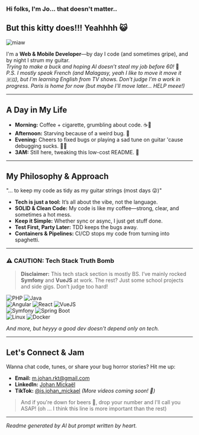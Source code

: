 ### Hi folks, I'm Jo... that doesn't matter..

## **But this kitty does!!! Yeahhhh 😺**

![miaw](https://i.gifer.com/4SHX.gif)

I'm a **Web & Mobile Developer**—by day I code (and sometimes gripe), and by night I strum my guitar.  
*Trying to make a buck and hoping AI doesn’t steal my job before 60!* 🥹  
*P.S. I mostly speak French (and Malagasy, yeah I like to move it move it 🇲🇬), but I'm learning English from TV shows. Don't judge I’m a work in progress. Paris is home for now (but maybe I'll move later... HELP meee!)*

---

## A Day in My Life

- **Morning:** Coffee + cigarette, grumbling about code. ☕🚬  
- **Afternoon:** Starving because of a weird bug. 🤯  
- **Evening:** Cheers to fixed bugs or playing a sad tune on guitar 'cause debugging sucks. 🎸😢  
- **3AM:** Still here, tweaking this low-cost README. 🌙

---

## My Philosophy & Approach

"... to keep my code as tidy as my guitar strings (most days 😜)"

- **Tech is just a tool:** It’s all about the vibe, not the language.
- **SOLID & Clean Code:** My code is like my coffee—strong, clear, and sometimes a hot mess.
- **Keep it Simple:** Whether sync or async, I just get stuff done.
- **Test First, Party Later:** TDD keeps the bugs away.
- **Containers & Pipelines:** CI/CD stops my code from turning into spaghetti.

---

### ⚠️ CAUTION: Tech Stack Truth Bomb

> **Disclaimer:** This tech stack section is mostly BS. I’ve mainly rocked **Symfony** and **VueJS** at work. The rest? Just some school projects and side gigs. Don’t judge too hard!

<div>
  <img src="https://img.shields.io/badge/PHP-777BB4?style=for-the-badge&logo=php&logoColor=white" alt="PHP"/>
  <img src="https://img.shields.io/badge/Java-ED8B00?style=for-the-badge&logo=java&logoColor=white" alt="Java"/>
</div>

<div>
  <img src="https://img.shields.io/badge/Angular-DD0031?style=for-the-badge&logo=angular&logoColor=white" alt="Angular"/>
  <img src="https://img.shields.io/badge/React-61DAFB?style=for-the-badge&logo=react&logoColor=black" alt="React"/>
  <img src="https://img.shields.io/badge/Vue.js-4FC08D?style=for-the-badge&logo=vue.js&logoColor=white" alt="VueJS"/>
</div>

<div>
  <img src="https://img.shields.io/badge/Symfony-000000?style=for-the-badge&logo=symfony&logoColor=white" alt="Symfony"/>
  <img src="https://img.shields.io/badge/Spring%20Boot-6DB33F?style=for-the-badge&logo=spring-boot&logoColor=white" alt="Spring Boot"/>
</div>

<div>
  <img src="https://img.shields.io/badge/Linux-FCC624?style=for-the-badge&logo=linux&logoColor=black" alt="Linux"/>
  <img src="https://img.shields.io/badge/Docker-2496ED?style=for-the-badge&logo=docker&logoColor=white" alt="Docker"/>
</div>

*And more, but heyyy a good dev doesn't depend only on tech.*

---

## Let's Connect & Jam

Wanna chat code, tunes, or share your bug horror stories? Hit me up:

- **Email:** [m.johan.rkt@gmail.com](mailto:m.johan.rkt@gmail.com)
- **LinkedIn:** [Johan Mickaël](https://www.linkedin.com/in/johan-mickael/)
- **TikTok:** [@is.johan_mickael](https://www.tiktok.com/@is.johan_mickael) *(More videos coming soon! 🙏)*

> And if you're down for beers 🍻, drop your number and I'll call you ASAP! (oh ... I think this line is more important than the rest)

---

*Readme generated by AI but prompt written by heart.*

